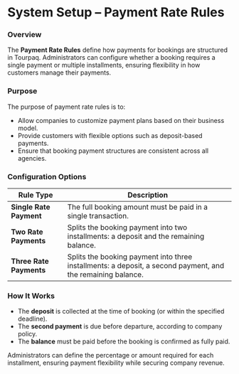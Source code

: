 # System Setup – Payment Rate Rules

### **Overview**

The **Payment Rate Rules** define how payments for bookings are structured in Tourpaq. Administrators can configure whether a booking requires a single payment or multiple installments, ensuring flexibility in how customers manage their payments.

### **Purpose**

The purpose of payment rate rules is to:

* Allow companies to customize payment plans based on their business model.
* Provide customers with flexible options such as deposit-based payments.
* Ensure that booking payment structures are consistent across all agencies.

### **Configuration Options**

| **Rule Type**           | **Description**                                                                                             |
| ----------------------- | ----------------------------------------------------------------------------------------------------------- |
| **Single Rate Payment** | The full booking amount must be paid in a single transaction.                                               |
| **Two Rate Payments**   | Splits the booking payment into two installments: a deposit and the remaining balance.                      |
| **Three Rate Payments** | Splits the booking payment into three installments: a deposit, a second payment, and the remaining balance. |

### **How It Works**

* The **deposit** is collected at the time of booking (or within the specified deadline).
* The **second payment** is due before departure, according to company policy.
* The **balance** must be paid before the booking is confirmed as fully paid.

Administrators can define the percentage or amount required for each installment, ensuring payment flexibility while securing company revenue.

